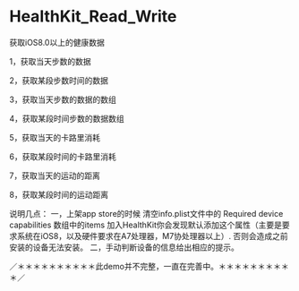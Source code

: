 # HealthKit_Read_Write
获取iOS8.0以上的健康数据

1，获取当天步数的数据

2，获取某段步数时间的数据

3，获取当天步数的数据的数组

4，获取某段时间步数的数据数组

5，获取当天的卡路里消耗

6，获取某段时间的卡路里消耗

7，获取当天的运动的距离

8，获取某段时间的运动距离

说明几点：
一，上架app store的时候
清空info.plist文件中的 Required device capabilities
数组中的items  加入HealthKit你会发现默认添加这个属性（主要是要求系统在iOS8，以及硬件要求在A7处理器，M7协处理器以上）.
否则会造成之前安装的设备无法安装。
二，手动判断设备的信息给出相应的提示。

／＊＊＊＊＊＊＊＊＊＊此demo并不完整，一直在完善中。＊＊＊＊＊＊＊＊＊＊／
